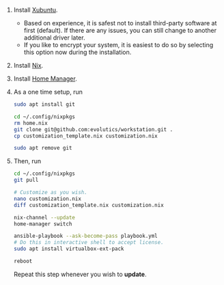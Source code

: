 1. Install [Xubuntu](https://xubuntu.org).
   - Based on experience, it is safest not to install third-party software at
     first (default). If there are any issues, you can still change to another
     additional driver later.
   - If you like to encrypt your system, it is easiest to do so by selecting
     this option now during the installation.
1. Install [Nix](https://nixos.org).
1. Install [Home Manager](https://nix-community.github.io/home-manager/).
1. As a one time setup, run

   ```bash
   sudo apt install git

   cd ~/.config/nixpkgs
   rm home.nix
   git clone git@github.com:evolutics/workstation.git .
   cp customization_template.nix customization.nix

   sudo apt remove git
   ```

1. Then, run

   ```bash
   cd ~/.config/nixpkgs
   git pull

   # Customize as you wish.
   nano customization.nix
   diff customization_template.nix customization.nix

   nix-channel --update
   home-manager switch

   ansible-playbook --ask-become-pass playbook.yml
   # Do this in interactive shell to accept license.
   sudo apt install virtualbox-ext-pack

   reboot
   ```

   Repeat this step whenever you wish to **update**.

